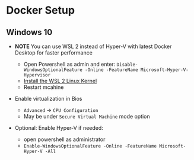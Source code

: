 # Docker Setup

## Windows 10

- **NOTE** You can use WSL 2 instead of Hyper-V with latest Docker Desktop for faster performance
  - Open Powershell as admin and enter: `Disable-WindowsOptionalFeature -Online -FeatureName Microsoft-Hyper-V-Hypervisor`
  - [Install the WSL 2 Linux Kernel](https://docs.microsoft.com/en-us/windows/wsl/wsl2-kernel)
  - Restart mcahine
- Enable virtualization in Bios

  - `Advanced` -> `CPU Configuration`
  - May be under `Secure Virtual Machine` mode option

- Optional: Enable Hyper-V if needed:
  - open powershell as administrator
  - `Enable-WindowsOptionalFeature -Online -FeatureName Microsoft-Hyper-V -All`
